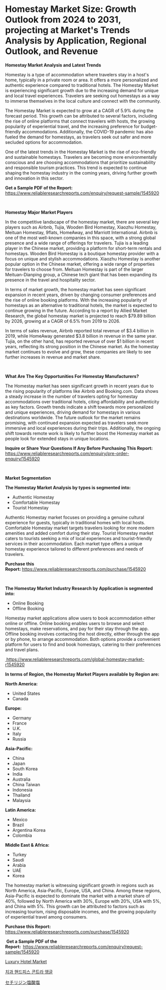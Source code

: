 <p><h1>Homestay Market Size: Growth Outlook from 2024 to 2031, projecting at Market's Trends Analysis by Application, Regional Outlook, and Revenue</h1></p><p><strong>Homestay Market Analysis and Latest Trends</strong></p>
<p><p>Homestay is a type of accommodation where travelers stay in a host's home, typically in a private room or area. It offers a more personalized and authentic experience compared to traditional hotels. The Homestay Market is experiencing significant growth due to the increasing demand for unique and local travel experiences. Travelers are seeking out homestays as a way to immerse themselves in the local culture and connect with the community.</p><p>The Homestay Market is expected to grow at a CAGR of 5.9% during the forecast period. This growth can be attributed to several factors, including the rise of online platforms that connect travelers with hosts, the growing popularity of experiential travel, and the increasing preference for budget-friendly accommodations. Additionally, the COVID-19 pandemic has also fueled the demand for homestays, as travelers seek out safer and more secluded options for accommodation.</p><p>One of the latest trends in the Homestay Market is the rise of eco-friendly and sustainable homestays. Travelers are becoming more environmentally conscious and are choosing accommodations that prioritize sustainability and responsible tourism practices. This trend is expected to continue shaping the homestay industry in the coming years, driving further growth and innovation in this sector.</p></p>
<p><strong>Get a Sample PDF of the Report:&nbsp;</strong> <a href="https://www.reliableresearchreports.com/enquiry/request-sample/1545920">https://www.reliableresearchreports.com/enquiry/request-sample/1545920</a></p>
<p>&nbsp;</p>
<p><strong>Homestay Major Market Players</strong></p>
<p><p>In the competitive landscape of the homestay market, there are several key players such as Airbnb, Tujia, Wooden Bird Homestay, Xiaozhu Homestay, Meituan Homestay, 9flats, HomeAway, and Marriott International. Airbnb is one of the most well-known companies in this space, with a strong global presence and a wide range of offerings for travelers. Tujia is a leading player in the Chinese market, providing a platform for short-term rentals and homestays. Wooden Bird Homestay is a boutique homestay provider with a focus on unique and stylish accommodations. Xiaozhu Homestay is another popular option in the Chinese market, offering a wide range of properties for travelers to choose from. Meituan Homestay is part of the larger Meituan-Dianping group, a Chinese tech giant that has been expanding its presence in the travel and hospitality sector.</p><p>In terms of market growth, the homestay market has seen significant expansion in recent years, driven by changing consumer preferences and the rise of online booking platforms. With the increasing popularity of homestays as an alternative to traditional hotels, the market is expected to continue growing in the future. According to a report by Allied Market Research, the global homestay market is projected to reach $79.89 billion by 2026, growing at a CAGR of 6.5% from 2019 to 2026.</p><p>In terms of sales revenue, Airbnb reported total revenue of $3.4 billion in 2019, while HomeAway generated $3.8 billion in revenue in the same year. Tujia, on the other hand, has reported revenue of over $1 billion in recent years, reflecting its strong position in the Chinese market. As the homestay market continues to evolve and grow, these companies are likely to see further increases in revenue and market share.</p></p>
<p>&nbsp;</p>
<p><strong>What Are The Key Opportunities For Homestay Manufacturers?</strong></p>
<p><p>The Homestay market has seen significant growth in recent years due to the rising popularity of platforms like Airbnb and Booking.com. Data shows a steady increase in the number of travelers opting for homestay accommodations over traditional hotels, citing affordability and authenticity as key factors. Growth trends indicate a shift towards more personalized and unique experiences, driving demand for homestays in various destinations worldwide. The future outlook for the market remains promising, with continued expansion expected as travelers seek more immersive and local experiences during their trips. Additionally, the ongoing shift towards remote work is likely to further boost the Homestay market as people look for extended stays in unique locations.</p></p>
<p><strong>Inquire or Share Your Questions If Any Before Purchasing This Report:</strong> <a href="https://www.reliableresearchreports.com/enquiry/pre-order-enquiry/1545920">https://www.reliableresearchreports.com/enquiry/pre-order-enquiry/1545920</a></p>
<p>&nbsp;</p>
<p><strong>Market Segmentation</strong></p>
<p><strong>The Homestay Market Analysis by types is segmented into:</strong></p>
<p><ul><li>Authentic Homestay</li><li>Comfortable Homestay</li><li>Tourist Homestay</li></ul></p>
<p><p>Authentic Homestay market focuses on providing a genuine cultural experience for guests, typically in traditional homes with local hosts. Comfortable Homestay market targets travelers looking for more modern amenities and added comfort during their stay. Tourist Homestay market caters to tourists seeking a mix of local experiences and tourist-friendly services in their accommodation. Each market type offers a unique homestay experience tailored to different preferences and needs of travelers.</p></p>
<p><strong>Purchase this Report:&nbsp;</strong><a href="https://www.reliableresearchreports.com/purchase/1545920">https://www.reliableresearchreports.com/purchase/1545920</a></p>
<p>&nbsp;</p>
<p><strong>The Homestay Market Industry Research by Application is segmented into:</strong></p>
<p><ul><li>Online Booking</li><li>Offline Booking</li></ul></p>
<p><p>Homestay market applications allow users to book accommodation either online or offline. Online booking enables users to browse and select homestays, make reservations, and pay for their stay through the app. Offline booking involves contacting the host directly, either through the app or by phone, to arrange accommodation. Both options provide a convenient platform for users to find and book homestays, catering to their preferences and travel plans.</p></p>
<p><a href="https://www.reliableresearchreports.com/global-homestay-market-r1545920">&nbsp;https://www.reliableresearchreports.com/global-homestay-market-r1545920</a></p>
<p><strong>In terms of Region, the Homestay Market Players available by Region are:</strong></p>
<p>
    <p> <strong> North America: </strong>
        <ul>
            <li>United States</li>
            <li>Canada</li>
        </ul>
        </p> 
    <p> <strong> Europe: </strong>
        <ul>
            <li>Germany</li>
            <li>France</li>
            <li>U.K.</li>
            <li>Italy</li>
            <li>Russia</li>
        </ul>
        </p> 
    <p> <strong> Asia-Pacific: </strong>
        <ul>
            <li>China</li>
            <li>Japan</li>
            <li>South Korea</li>
            <li>India</li>
            <li>Australia</li>
            <li>China Taiwan</li>
            <li>Indonesia</li>
            <li>Thailand</li>
            <li>Malaysia</li>
        </ul>
        </p> 
    <p> <strong> Latin America: </strong>
        <ul>
            <li>Mexico</li>
            <li>Brazil</li>
            <li>Argentina Korea</li>
            <li>Colombia</li>
        </ul>
        </p> 
    <p> <strong> Middle East & Africa: </strong>
        <ul>
            <li>Turkey</li>
            <li>Saudi</li>
            <li>Arabia</li>
            <li>UAE</li>
            <li>Korea</li>
        </ul>
    </p>
    </p>
<p><p>The homestay market is witnessing significant growth in regions such as North America, Asia-Pacific, Europe, USA, and China. Among these regions, Asia-Pacific is expected to dominate the market with a market share of 40%, followed by North America with 30%, Europe with 20%, USA with 5%, and China with 5%. This growth can be attributed to factors such as increasing tourism, rising disposable incomes, and the growing popularity of experiential travel among consumers.</p></p>
<p><strong>Purchase this Report: </strong><a href="https://www.reliableresearchreports.com/purchase/1545920">https://www.reliableresearchreports.com/purchase/1545920</a></p>
<p>&nbsp;<strong>Get a Sample PDF of the Report:&nbsp;&nbsp;</strong><a href="https://www.reliableresearchreports.com/enquiry/request-sample/1545920">https://www.reliableresearchreports.com/enquiry/request-sample/1545920</a></p>
<p><strong></strong></p>
<p><p><a href="https://github.com/mabutironaldo/Market-Research-Report-List-4/blob/main/luxury-hotel-market.md">Luxury Hotel Market</a></p><p><a href="https://github.com/hxzi07639916/Market-Research-Report-List-2/blob/main/513323558679.md">치과 핸드피스 콘트라 앵글</a></p><p><a href="https://github.com/ihabdkwlxs948/Market-Research-Report-List-2/blob/main/218958659826.md">セチリジン塩酸塩</a></p></p>